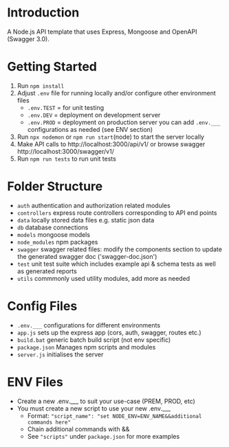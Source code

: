 # Introduction 
A Node.js API template that uses Express, Mongoose and OpenAPI (Swagger 3.0).

# Getting Started
1.	Run `npm install`
2.	Adjust `.env` file for running locally and/or configure other environment files
    - `.env.TEST` = for unit testing
    - `.env.DEV` = deployment on development server
    - `.env.PROD` = deployment on production server
    you can add `.env.___` configurations as needed (see ENV section)
3.	Run `npx nodemon` or `npm run start`(node) to start the server locally
4.	Make API calls to http://localhost:3000/api/v1/ or browse swagger http://localhost:3000/swagger/v1/
5.  Run `npm run tests` to run unit tests

# Folder Structure
- `auth` authentication and authorization related modules
- `controllers` express route controllers corresponding to API end points
- `data` locally stored data files e.g. static json data
- `db` database connections
- `models` mongoose models
- `node_modules` npm packages
- `swagger` swagger related files: modify the components section to update the generated swagger doc ('swagger-doc.json')
- `test` unit test suite which includes example api & schema tests as well as generated reports
- `utils` commmonly used utility modules, add more as needed

# Config Files
- `.env.___` configurations for different environments
- `app.js` sets up the express app (cors, auth, swagger, routes etc.)
- `build.bat` generic batch build script (not env specific)
- `package.json` Manages npm scripts and modules
- `server.js` initialises the server

# ENV Files
- Create a new .env.___ to suit your use-case (PREM, PROD, etc)
- You must create a new script to use your new .env.___ 
    - Format: `"script_name": "set NODE_ENV=ENV_NAME&&additional commands here"`
    - Chain additional commands with &&
    - See `"scripts"` under `package.json` for more examples 
